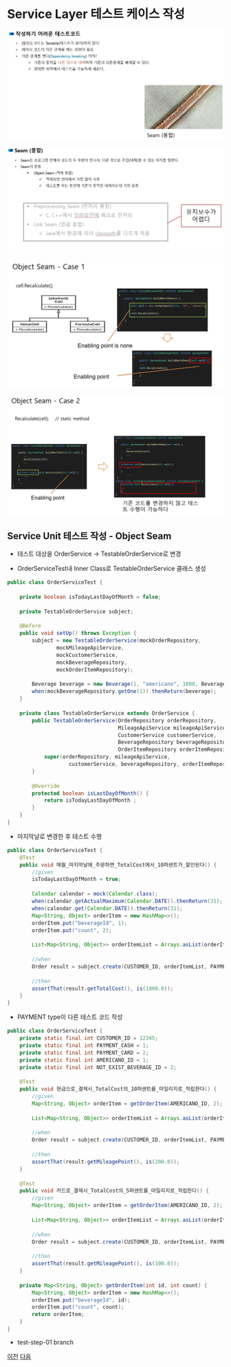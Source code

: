 # Service Layer 테스트 케이스 작성

![OBJECT_SEAM](image/03_depedency_breaking.JPG)

![OBJECT_SEAM](image/03_depedency_breaking_seam.JPG)

![OBJECT_SEAM](image/03_depedency_breaking_seam_case1.JPG)

![OBJECT_SEAM](image/03_depedency_breaking_seam_case2.JPG)

## Service Unit 테스트 작성 - Object Seam

* 테스트 대상을 OrderService -> TestableOrderService로 변경

* OrderServiceTest내 Inner Class로 TestableOrderService 클래스 생성

```java
public class OrderServiceTest {

    private boolean isTodayLastDayOfMonth = false;
    
    private TestableOrderService subject;

    @Before
    public void setUp() throws Exception {
        subject = new TestableOrderService(mockOrderRepository,
                mockMileageApiService,
                mockCustomerService,
                mockBeverageRepository,
                mockOrderItemRepository);

        Beverage beverage = new Beverage(1, "americano", 1000, BeverageSize.SMALL);
        when(mockBeverageRepository.getOne(1)).thenReturn(beverage);
    }

    private class TestableOrderService extends OrderService {
        public TestableOrderService(OrderRepository orderRepository,
                                    MileageApiService mileageApiService,
                                    CustomerService customerService,
                                    BeverageRepository beverageRepository,
                                    OrderItemRepository orderItemRepository) {
            super(orderRepository, mileageApiService,
                    customerService, beverageRepository, orderItemRepository);
        }

        @Override
        protected boolean isLastDayOfMonth() {
            return isTodayLastDayOfMonth ;
        }
    }
}
```

* 마지막날로 변경한 후 테스트 수행

```java
public class OrderServiceTest {
    @Test
    public void 매월_마지막날에_주문하면_TotalCost에서_10퍼센트가_할인된다() {
        //given
        isTodayLastDayOfMonth = true;

        Calendar calendar = mock(Calendar.class);
        when(calendar.getActualMaximum(Calendar.DATE)).thenReturn(31);
        when(calendar.get(Calendar.DATE)).thenReturn(31);
        Map<String, Object> orderItem = new HashMap<>();
        orderItem.put("beverageId", 1);
        orderItem.put("count", 2);

        List<Map<String, Object>> orderItemList = Arrays.asList(orderItem);

        //when
        Order result = subject.create(CUSTOMER_ID, orderItemList, PAYMENT_CASH);

        //then
        assertThat(result.getTotalCost(), is(1800.0));
    }
}
```


* PAYMENT type이 다른 테스트 코드 작성

```java
public class OrderServiceTest {
    private static final int CUSTOMER_ID = 12345;
    private static final int PAYMENT_CASH = 1;
    private static final int PAYMENT_CARD = 2;
    private static final int AMERICANO_ID = 1;
    private static final int NOT_EXIST_BEVERAGE_ID = 2;

    @Test
    public void 현금으로_결제시_TotalCost의_10퍼센트를_마일리지로_적립한다() {
        //given
        Map<String, Object> orderItem = getOrderItem(AMERICANO_ID, 2);

        List<Map<String, Object>> orderItemList = Arrays.asList(orderItem);

        //when
        Order result = subject.create(CUSTOMER_ID, orderItemList, PAYMENT_CASH);

        //then
        assertThat(result.getMileagePoint(), is(200.0));
    }

    @Test
    public void 카드로_결제시_TotalCost의_5퍼센트를_마일리지로_적립한다() {
        //given
        Map<String, Object> orderItem = getOrderItem(AMERICANO_ID, 2);

        List<Map<String, Object>> orderItemList = Arrays.asList(orderItem);

        //when
        Order result = subject.create(CUSTOMER_ID, orderItemList, PAYMENT_CARD);

        //then
        assertThat(result.getMileagePoint(), is(100.0));
    }

    private Map<String, Object> getOrderItem(int id, int count) {
        Map<String, Object> orderItem = new HashMap<>();
        orderItem.put("beverageId", id);
        orderItem.put("count", count);
        return orderItem;
    }
}
```

* test-step-01 branch

[이전](03_write_tests_in_service_layer.md) [다음](05_mock_verify_argument_captor.md)